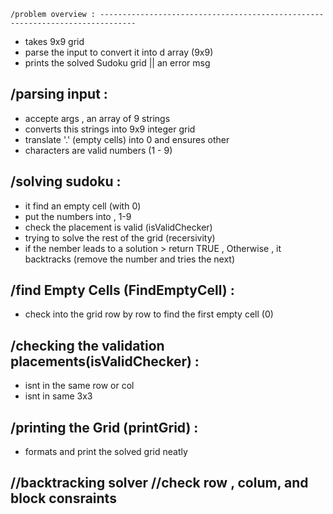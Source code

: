    /problem overview : ------------------------------------------------------------------------------
    
- takes 9x9 grid
- parse the input to convert it into d array (9x9)
- prints the solved Sudoku grid || an error msg

##    /parsing input :

- accepte args , an array of 9 strings 
- converts this strings into 9x9 integer grid
- translate '.' (empty cells) into 0 and ensures other
- characters are valid numbers (1 - 9)


##    /solving sudoku :

- it find an empty cell (with 0)
- put the numbers into , 1-9
- check the placement is valid (isValidChecker)
- trying to solve the rest of the grid (recersivity)
- if the nember leads to a solution > return TRUE , Otherwise , it backtracks (remove the number and tries the next)

##    /find Empty Cells (FindEmptyCell) :

- check into the grid row by row to find the first empty cell (0)


##    /checking the validation placements(isValidChecker) : 
- isnt in the same row or col
- isnt in same 3x3

##    /printing the Grid (printGrid) :
- formats and print the solved grid neatly


//backtracking solver
//check row , colum, and block consraints
-----------------------------------------------------------------------------------------------------

